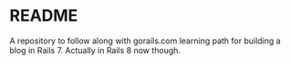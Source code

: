 # README

A repository to follow along with gorails.com learning path for building a blog in Rails 7. Actually in Rails 8 now though.